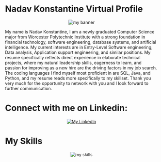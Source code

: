 # Nadav Konstantine Virtual Profile
<p align="center">
  <img src="https://github.com/user-attachments/assets/f25e4d3b-ada9-4893-994b-3602160cfd13" alt="my banner">
</p>
My name is Nadav Konstantine, I am a newly graduated Computer Science major from Worcester Polytechnic Institute with a strong foundation in financial technology, software engineering, database systems, and artificial intelligence. My current interests are in Entry-Level Software engineering, Data analysis, Application support engineering, and similar positions. My resume specifically reflects direct experience in elaborate technical projects, where my natural leadership skills, eagerness to learn, and passion for improving as a new hire are the driving factors in my job search. The coding languages I find myself most proficient in are SQL, Java, and Python, and my resume reads more specifically to my skillset. Thank you very much for the opportunity to network with you and I look forward to further communication.

# Connect with me on Linkedin:
<p align="center">
  <a href="https://www.linkedin.com/in/nadavkonstantine/">
    <img src="https://github.com/user-attachments/assets/a1990af9-9419-4f93-8c60-611c570d1ebe" alt="My LinkedIn">
  </a>
</p>

# My Skills
<p align="center">
  <img src="https://github.com/user-attachments/assets/be9f3c72-cc32-4328-9cf1-2c0619ae6e39" alt="my skills">
</p>
